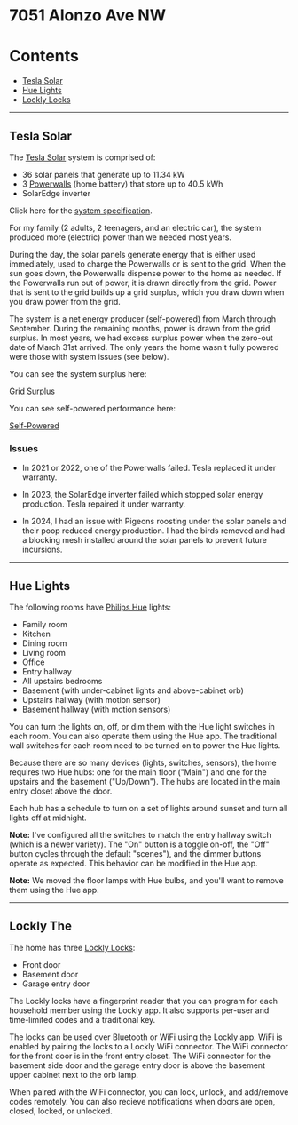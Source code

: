 # 7051 Alonzo Ave NW


# Contents

- [Tesla Solar](#tesla-solar)
- [Hue Lights](#hue-lights)
- [Lockly Locks](#lockly-locks)


----------


## Tesla Solar

The [Tesla Solar](https://www.tesla.com/solarpanels) system is comprised of:

- 36 solar panels that generate up to 11.34 kW
- 3 [Powerwalls](https://www.tesla.com/powerwall) (home battery) that store up to 40.5 kWh
- SolarEdge inverter

Click here for the [system specification](solar.pdf).

For my family (2 adults, 2 teenagers, and an electric car), the system produced more (electric)
power than we needed most years.

During the day, the solar panels generate energy that is either used immediately, used to charge the
Powerwalls or is sent to the grid. When the sun goes down, the Powerwalls dispense power to the home
as needed. If the Powerwalls run out of power, it is drawn directly from the grid. Power that is
sent to the grid builds up a grid surplus, which you draw down when you draw power from the grid.

The system is a net energy producer (self-powered) from March through September. During the
remaining months, power is drawn from the grid surplus. In most years, we had excess surplus power
when the zero-out date of March 31st arrived. The only years the home wasn't fully powered were
those with system issues (see below).

You can see the system surplus here:

[Grid Surplus](https://craigahobbs.github.io/solar/#var.vPage='Surplus')

You can see self-powered performance here:

[Self-Powered](https://craigahobbs.github.io/solar/#var.vPage='Self-Powered')


### Issues

- In 2021 or 2022, one of the Powerwalls failed. Tesla replaced it under warranty.

- In 2023, the SolarEdge inverter failed which stopped solar energy production. Tesla repaired it
  under warranty.

- In 2024, I had an issue with Pigeons roosting under the solar panels and their poop reduced energy
  production. I had the birds removed and had a blocking mesh installed around the solar panels to
  prevent future incursions.


----------


## Hue Lights

The following rooms have [Philips Hue](https://www.philips-hue.com/en-us/explore-hue) lights:

- Family room
- Kitchen
- Dining room
- Living room
- Office
- Entry hallway
- All upstairs bedrooms
- Basement (with under-cabinet lights and above-cabinet orb)
- Upstairs hallway (with motion sensor)
- Basement hallway (with motion sensors)

You can turn the lights on, off, or dim them with the Hue light switches in each room. You can also
operate them using the Hue app. The traditional wall switches for each room need to be turned on to
power the Hue lights.

Because there are so many devices (lights, switches, sensors), the home requires two Hue hubs: one
for the main floor ("Main") and one for the upstairs and the basement ("Up/Down"). The hubs are
located in the main entry closet above the door.

Each hub has a schedule to turn on a set of lights around sunset and turn all lights off at
midnight.

**Note:** I've configured all the switches to match the entry hallway switch (which is a newer
variety). The "On" button is a toggle on-off, the "Off" button cycles through the default "scenes"),
and the dimmer buttons operate as expected. This behavior can be modified in the Hue app.

**Note:** We moved the floor lamps with Hue bulbs, and you'll want to remove them using the Hue app.


----------


## Lockly The

The home has three [Lockly Locks](https://lockly.com/products/lockly-secure-pro):

- Front door
- Basement door
- Garage entry door

The Lockly locks have a fingerprint reader that you can program for each household member using the
Lockly app. It also supports per-user and time-limited codes and a traditional key.

The locks can be used over Bluetooth or WiFi using the Lockly app. WiFi is enabled by pairing the
locks to a Lockly WiFi connector. The WiFi connector for the front door is in the front entry
closet. The WiFi connector for the basement side door and the garage entry door is above the
basement upper cabinet next to the orb lamp.

When paired with the WiFi connector, you can lock, unlock, and add/remove codes remotely. You can
also recieve notifications when doors are open, closed, locked, or unlocked.
